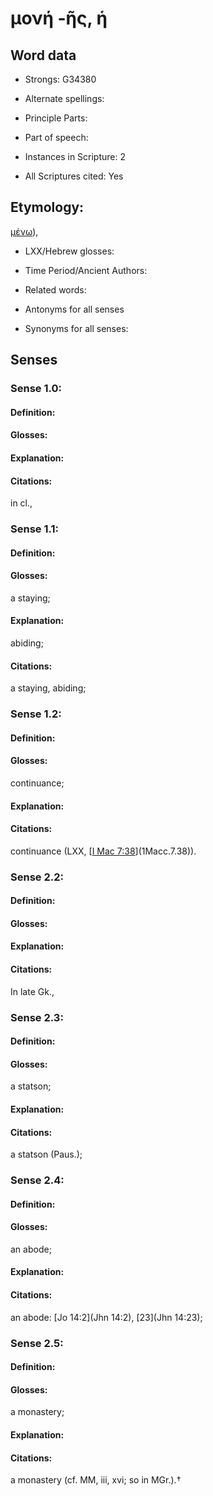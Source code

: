 # μονή -ῆς, ἡ

<!-- Status: S2=NeedsEdits -->
<!-- Lexica used for edits:   -->

## Word data

* Strongs: G34380

* Alternate spellings:



* Principle Parts: 


* Part of speech: 


* Instances in Scripture: 2

* All Scriptures cited: Yes

## Etymology: 

[μένω]()),

* LXX/Hebrew glosses: 


* Time Period/Ancient Authors: 


* Related words: 

* Antonyms for all senses

* Synonyms for all senses: 


## Senses 


### Sense  1.0: 

#### Definition: 


#### Glosses:



#### Explanation:



#### Citations: 

in cl.,

### Sense  1.1: 

#### Definition: 

#### Glosses: 

a staying; 

#### Explanation: 

abiding; 

#### Citations: 

a staying, abiding;

### Sense  1.2: 

#### Definition: 

#### Glosses: 

continuance; 

#### Explanation: 


#### Citations: 

continuance (LXX, [[I Mac 7:38](1Macc.7.38)](1Macc.7.38)).

### Sense  2.2: 

#### Definition: 


#### Glosses:



#### Explanation:



#### Citations: 

In late Gk.,

### Sense  2.3: 

#### Definition: 

#### Glosses: 

a statson; 

#### Explanation: 


#### Citations: 

a statson (Paus.);

### Sense  2.4: 

#### Definition: 

#### Glosses: 

an abode; 

#### Explanation: 


#### Citations: 

an abode: [Jo 14:2](Jhn 14:2), [23](Jhn 14:23);

### Sense  2.5: 

#### Definition: 

#### Glosses: 

a monastery; 

#### Explanation: 


#### Citations: 

a monastery (cf. MM, iii, xvi; so in MGr.).†
